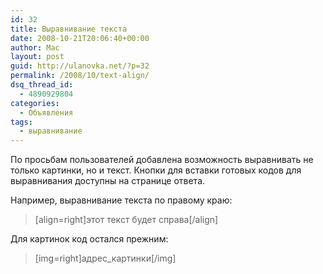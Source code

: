 ```yaml
---
id: 32
title: Выравнивание текста
date: 2008-10-21T20:06:40+00:00
author: Mac
layout: post
guid: http://ulanovka.net/?p=32
permalink: /2008/10/text-align/
dsq_thread_id:
  - 4890929804
categories:
  - Объявления
tags:
  - выравнивание
---
```

По просьбам пользователей добавлена возможность выравнивать не только картинки, но и текст. Кнопки для вставки готовых кодов для выравнивания доступны на странице ответа.

Например, выравнивание текста по правому краю:

> [align=right]этот текст будет справа[/align]

Для картинок код остался прежним:

> [img=right]адрес_картинки[/img]